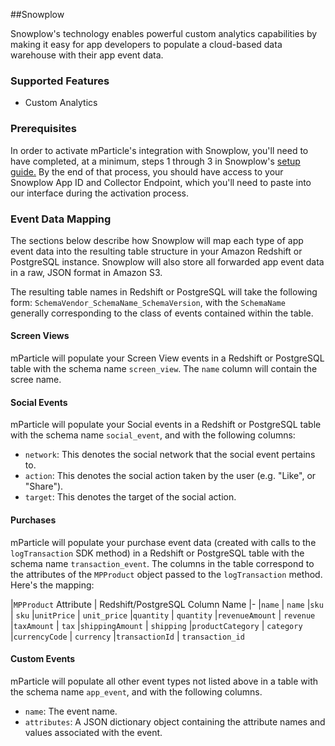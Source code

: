 
##Snowplow

Snowplow's technology enables powerful custom analytics capabilities by making it easy for app developers to populate a cloud-based data warehouse with their app event data.

### Supported Features

* Custom Analytics

### Prerequisites

In order to activate mParticle's integration with Snowplow, you'll need to have completed, at a minimum, steps 1 through 3 in Snowplow's [setup guide.](https://github.com/snowplow/snowplow/wiki/Setting-up-Snowplow)  By the end of that process, you should have access to your Snowplow App ID and Collector Endpoint, which you'll need to paste into our interface during the activation process.

### Event Data Mapping

The sections below describe how Snowplow will map each type of app event data into the resulting table structure in your Amazon Redshift or PostgreSQL instance.  Snowplow will also store all forwarded app event data in a raw, JSON format in Amazon S3.

The resulting table names in Redshift or PostgreSQL will take the following form: `SchemaVendor_SchemaName_SchemaVersion`, with the `SchemaName` generally corresponding to the class of events contained within the table.

#### Screen Views

mParticle will populate your Screen View events in a Redshift or PostgreSQL table with the schema name `screen_view`.  The `name` column will contain the scree name.

#### Social Events

mParticle will populate your Social events in a Redshift or PostgreSQL table with the schema name `social_event`, and with the following columns:

* `network`: This denotes the social network that the social event pertains to.
* `action`: This denotes the social action taken by the user (e.g. "Like", or "Share").
* `target`: This denotes the target of the social action.

#### Purchases

mParticle will populate your purchase event data (created with calls to the `logTransaction` SDK method) in a Redshift or PostgreSQL table with the schema name `transaction_event`.  The columns in the table correspond to the attributes of the `MPProduct` object passed to the `logTransaction` method.  Here's the mapping:

|`MPProduct` Attribute | Redshift/PostgreSQL Column Name
|-
|`name` | `name`
|`sku` | `sku`
|`unitPrice` | `unit_price`
|`quantity` | `quantity`
|`revenueAmount` | `revenue`
|`taxAmount` | `tax`
|`shippingAmount` | `shipping`
|`productCategory` | `category`
|`currencyCode` | `currency`
|`transactionId` | `transaction_id`

#### Custom Events

mParticle will populate all other event types not listed above in a table with the schema name `app_event`, and with the following columns.

* `name`: The event name.
* `attributes`: A JSON dictionary object containing the attribute names and values associated with the event.
